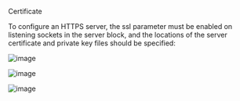 
Certificate


 To configure an HTTPS server, the ssl parameter must be enabled on listening sockets in the server block, and the locations of the server certificate and private key files should be specified: 


![image](https://user-images.githubusercontent.com/46167070/117837677-ef451100-b279-11eb-9647-c913cdfc8080.png)



![image](https://user-images.githubusercontent.com/46167070/117781932-71651380-b241-11eb-8ecf-69a4a28fdc74.png)






![image](https://user-images.githubusercontent.com/46167070/117784053-6d39f580-b243-11eb-9667-8ecadbeb67a5.png)


